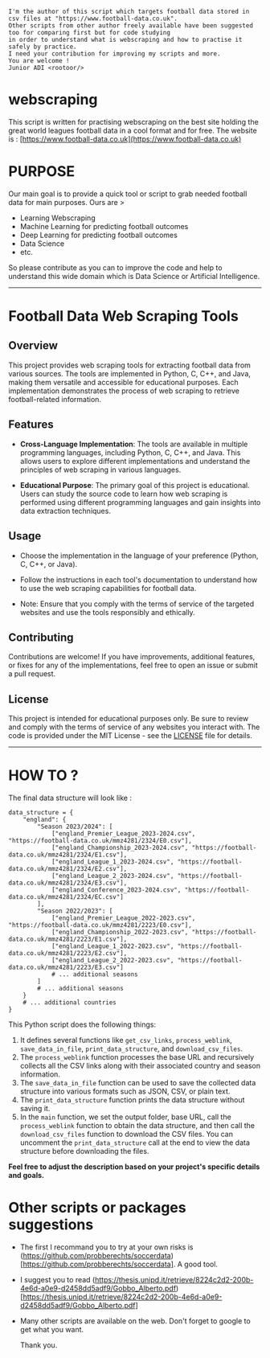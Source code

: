 ```
I'm the author of this script which targets football data stored in csv files at "https://www.football-data.co.uk".
Other scripts from other author freely available have been suggested too for comparing first but for code studying
in order to understand what is webscraping and how to practise it safely by practice.
I need your contribution for improving my scripts and more.
You are welcome !
Junior ADI <rootoor/>
```
# webscraping
This script is written for practising webscraping on the best site holding the great world leagues football data in a cool format and for free.
The website is : [https://www.football-data.co.uk](https://www.football-data.co.uk)

# PURPOSE
Our main goal is to provide a quick tool or script to grab needed football data for main purposes. Ours are > 

- Learning Webscraping
- Machine Learning for predicting football outcomes
- Deep Learning for predicting football outcomes
- Data Science 
- etc.

So please contribute as you can to improve the code and help to understand this wide domain which is Data Science or Artificial Intelligence. 

---

# Football Data Web Scraping Tools

## Overview

This project provides web scraping tools for extracting football data from various sources. The tools are implemented in Python, C, C++, and Java, making them versatile and accessible for educational purposes. Each implementation demonstrates the process of web scraping to retrieve football-related information.

## Features

- **Cross-Language Implementation**: The tools are available in multiple programming languages, including Python, C, C++, and Java. This allows users to explore different implementations and understand the principles of web scraping in various languages.

- **Educational Purpose**: The primary goal of this project is educational. Users can study the source code to learn how web scraping is performed using different programming languages and gain insights into data extraction techniques.

## Usage

- Choose the implementation in the language of your preference (Python, C, C++, or Java).

- Follow the instructions in each tool's documentation to understand how to use the web scraping capabilities for football data.

- Note: Ensure that you comply with the terms of service of the targeted websites and use the tools responsibly and ethically.

## Contributing

Contributions are welcome! If you have improvements, additional features, or fixes for any of the implementations, feel free to open an issue or submit a pull request.

## License

This project is intended for educational purposes only. Be sure to review and comply with the terms of service of any websites you interact with. The code is provided under the MIT License - see the [LICENSE](LICENSE) file for details.

---

# HOW TO ?

The final data structure will look like :

```
data_structure = {
    "england": {
        "Season 2023/2024": [
            ["england_Premier_League_2023-2024.csv", "https://football-data.co.uk/mmz4281/2324/E0.csv"],
            ["england_Championship_2023-2024.csv", "https://football-data.co.uk/mmz4281/2324/E1.csv"],
            ["england_League_1_2023-2024.csv", "https://football-data.co.uk/mmz4281/2324/E2.csv"],
            ["england_League_2_2023-2024.csv", "https://football-data.co.uk/mmz4281/2324/E3.csv"],
            ["england_Conference_2023-2024.csv", "https://football-data.co.uk/mmz4281/2324/EC.csv"]
        ],
        "Season 2022/2023": [
            ["england_Premier_League_2022-2023.csv", "https://football-data.co.uk/mmz4281/2223/E0.csv"],
            ["england_Championship_2022-2023.csv", "https://football-data.co.uk/mmz4281/2223/E1.csv"],
            ["england_League_1_2022-2023.csv", "https://football-data.co.uk/mmz4281/2223/E2.csv"],
            ["england_League_2_2022-2023.csv", "https://football-data.co.uk/mmz4281/2223/E3.csv"]
            # ... additional seasons
        ]
        # ... additional seasons
    }
    # ... additional countries
}
```

This Python script does the following things:

1. It defines several functions like `get_csv_links`, `process_weblink`, `save_data_in_file`, `print_data_structure`, and `download_csv_files`.
2. The `process_weblink` function processes the base URL and recursively collects all the CSV links along with their associated country and season information.
3. The `save_data_in_file` function can be used to save the collected data structure into various formats such as JSON, CSV, or plain text.
4. The `print_data_structure` function prints the data structure without saving it.
5. In the `main` function, we set the output folder, base URL, call the `process_weblink` function to obtain the data structure, and then call the `download_csv_files` function to download the CSV files. You can uncomment the `print_data_structure` call at the end to view the data structure before downloading the files.

   
**Feel free to adjust the description based on your project's specific details and goals.**

# Other scripts or packages suggestions

- The first I recommand you to try at your own risks is (https://github.com/probberechts/soccerdata)[https://github.com/probberechts/soccerdata]. A good tool.
- I suggest you to read (https://thesis.unipd.it/retrieve/8224c2d2-200b-4e6d-a0e9-d2458dd5adf9/Gobbo_Alberto.pdf)[https://thesis.unipd.it/retrieve/8224c2d2-200b-4e6d-a0e9-d2458dd5adf9/Gobbo_Alberto.pdf]
- Many other scripts are available on the web. Don't forget to google to get what you want.

  Thank you.
